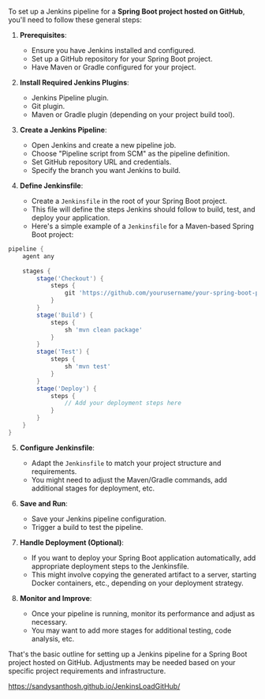  To set up a Jenkins pipeline for a **Spring Boot project hosted on GitHub**, you'll need to follow these general steps:

1. **Prerequisites**:
   - Ensure you have Jenkins installed and configured.
   - Set up a GitHub repository for your Spring Boot project.
   - Have Maven or Gradle configured for your project.

2. **Install Required Jenkins Plugins**:
   - Jenkins Pipeline plugin.
   - Git plugin.
   - Maven or Gradle plugin (depending on your project build tool).

3. **Create a Jenkins Pipeline**:
   - Open Jenkins and create a new pipeline job.
   - Choose "Pipeline script from SCM" as the pipeline definition.
   - Set GitHub repository URL and credentials.
   - Specify the branch you want Jenkins to build.

4. **Define Jenkinsfile**:
   - Create a `Jenkinsfile` in the root of your Spring Boot project.
   - This file will define the steps Jenkins should follow to build, test, and deploy your application.
   - Here's a simple example of a `Jenkinsfile` for a Maven-based Spring Boot project:

```groovy
pipeline {
    agent any
    
    stages {
        stage('Checkout') {
            steps {
                git 'https://github.com/yourusername/your-spring-boot-project.git'
            }
        }
        stage('Build') {
            steps {
                sh 'mvn clean package'
            }
        }
        stage('Test') {
            steps {
                sh 'mvn test'
            }
        }
        stage('Deploy') {
            steps {
                // Add your deployment steps here
            }
        }
    }
}
```

5. **Configure Jenkinsfile**:
   - Adapt the `Jenkinsfile` to match your project structure and requirements.
   - You might need to adjust the Maven/Gradle commands, add additional stages for deployment, etc.

6. **Save and Run**:
   - Save your Jenkins pipeline configuration.
   - Trigger a build to test the pipeline.

7. **Handle Deployment (Optional)**:
   - If you want to deploy your Spring Boot application automatically, add appropriate deployment steps to the Jenkinsfile.
   - This might involve copying the generated artifact to a server, starting Docker containers, etc., depending on your deployment strategy.

8. **Monitor and Improve**:
   - Once your pipeline is running, monitor its performance and adjust as necessary.
   - You may want to add more stages for additional testing, code analysis, etc.

That's the basic outline for setting up a Jenkins pipeline for a Spring Boot project hosted on GitHub. Adjustments may be needed based on your specific project requirements and infrastructure.

https://sandysanthosh.github.io/JenkinsLoadGitHub/


